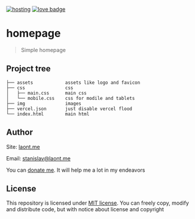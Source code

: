 [![hosting](https://img.shields.io/badge/hosting-vercel-black?style=for-the-badge)](https://vercel.com/)
[![love badge](https://img.shields.io/badge/made_with_❤-ff3053?style=for-the-badge)](https://laont.me/)

# homepage

> Simple homepage

## Project tree

```
├── assets            assets like logo and favicon
├── css               css
│   ├── main.css      main css
│   └── mobile.css    css for modile and tablets
├── img               images
├── vercel.json       just disable vercel flood
└── index.html        main html
```

## Author
Site: [laont.me](https://laont.me)

Email: [stanislav@laont.me](mailto:stanislav@laont.me)

You can [donate me](https://capu.st/laontme). It will help me a lot in my endeavors

## License
This repository is licensed under [MIT license](/LICENSE.md). You can freely copy, modify and distribute code, but with notice about license and copyright